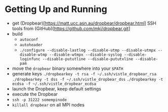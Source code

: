 # Getting Up and Running

- get (Dropbear)[https://matt.ucc.asn.au/dropbear/dropbear.html] SSH tools from (GitHub)[https://github.com/mkj/dropbear.git]
- build
    - `autoconf`
    - `autoheader`
    - `./configure --disable-lastlog --disable-utmp --disable-utmpx --disable-wtmp --disable-wtmpx --disable-syslog --disable-loginfunc --disable-pututline --disable-pututxline --disable-pam`
- move the `dropbear` binary somewhere into your `$PATH`
- generate keys
    `./dropbearkey -t rsa -f ~/.ssh/vistle_dropbear_rsa`
    `./dropbearkey -t dss -f ~/.ssh/vistle_dropbear_dss`
    `./dropbearkey -t ecdsa -f ~/.ssh/vistle_dropbear_ecdsa`
- launch the Dropbear, keep default settings
- execute the Dropbear
- `ssh -p 31222 somempinode`
- `killall dropbear` on all MPI nodes
